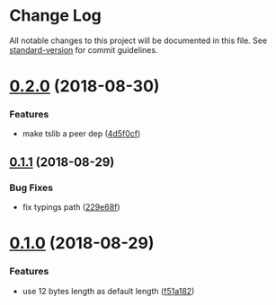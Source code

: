 # Change Log

All notable changes to this project will be documented in this file. See [standard-version](https://github.com/conventional-changelog/standard-version) for commit guidelines.

<a name="0.2.0"></a>
# [0.2.0](https://github.com/rolandjitsu/uid/compare/v0.1.1...v0.2.0) (2018-08-30)


### Features

* make tslib a peer dep ([4d5f0cf](https://github.com/rolandjitsu/uid/commit/4d5f0cf))



<a name="0.1.1"></a>
## [0.1.1](https://github.com/rolandjitsu/uid/compare/v0.1.0...v0.1.1) (2018-08-29)


### Bug Fixes

* fix typings path ([229e68f](https://github.com/rolandjitsu/uid/commit/229e68f))



<a name="0.1.0"></a>
# [0.1.0](https://github.com/rolandjitsu/uid/compare/f51a182...v0.1.0) (2018-08-29)


### Features

* use 12 bytes length as default length ([f51a182](https://github.com/rolandjitsu/uid/commit/f51a182))
